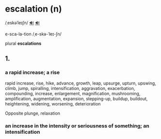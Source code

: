 # escalation (n)

/ˌeskəˈleɪʃn/ [🔊](https://www.oxfordlearnersdictionaries.com/media/english/uk_pron/e/esc/escal/escalation__gb_1.mp3) [🔊](https://www.oxfordlearnersdictionaries.com/media/english/us_pron/e/esc/escal/escalation__us_1.mp3)

e-sca-la-tion /ˌe-skə-ˈleɪ-ʃn/

plural **escalations**

## 1.

### a rapid increase; a rise

rapid increase, rise, hike, advance, growth, leap, upsurge, upturn, upswing, climb, jump, spiralling, intensification, aggravation, exacerbation, compounding, increase, enlargement, magnification, mushrooming, amplification, augmentation, expansion, stepping-up, buildup, buildout, heightening, widening, worsening, deterioration

Opposite plunge, relaxation

### an increase in the intensity or seriousness of something; an intensification